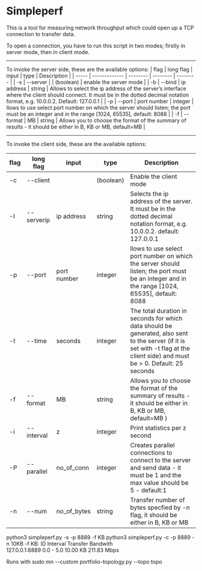 # Simpleperf

This is a tool for measuring network throughput which could open up a TCP connection to transfer data.

To open a connection, you have to run this script in two modes; firstly in server mode, then in client mode. 

---
To invoke the server side, these are the available options:
| flag | long flag | input | type | Description |
| ----- | ------------- | -------- | -------- | -------- |
| -s | --server |   | (boolean) | enable the server mode |
| -b | --bind | ip address | string | Allows to select the ip address of the server’s interface where the client should connect. It must be in the dotted decimal notation format, e.g. 10.0.0.2. Default: 127.0.0.1 |
| -p | --port | port number | integer | llows to use select port number on which the server should listen; the port must be an integer and in the range [1024, 65535], default: 8088 |
| -f | --format | MB | string | Allows you to choose the format of the summary of results - it should be either in B, KB or MB, default=MB  |


---

To invoke the client side, these are the available options:

| flag | long flag | input | type | Description |
| ----- | ------------- | -------- | -------- | --------|
|-c |--client||(boolean)|Enable the client mode|
|-I|--serverip |ip address|string|Selects the ip address of the server. It must be in the dotted decimal notation format, e.g. 10.0.0.2. default: 127.0.0.1|
| -p | --port | port number | integer | llows to use select port number on which the server should listen; the port must be an integer and in the range [1024, 65535], default: 8088 |
|-t|--time|seconds|integer|The total duration in seconds for which data should be generated, also sent to the server (if it is set with -t flag at the client side) and must be > 0. Default: 25 seconds|
|-f|--format|MB|string|Allows you to choose the format of the summary of results - it should be either in B, KB or MB, default=MB )|
|-i|--interval|z|integer|Print statistics per z second|
|-P|   --parallel  |no_of_conn|integer|Creates parallel connections to connect to the server and send data - it must be 1 and the max value should be 5 - default:1|
|-n|--num|no_of_bytes|string|Transfer number of bytes specfied by -n flag, it should be either in B, KB or MB|

python3 simpleperf.py -s -p 8889 -f KB
python3 simpleperf.py -c -p 8889 -n 10KB -f KB:
ID              Interval     Transfer          Bandwith  
127.0.0.1:8889  0.0 - 5.0    10.00 KB          211.83 Mbps

Runs with sudo mn --custom portfolio-topology.py --topo topo

